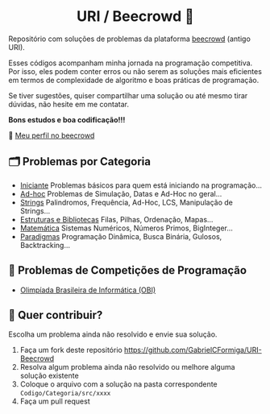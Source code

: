 <h1 align="center">URI / Beecrowd 🐝 </h1>

Repositório com soluções de problemas da plataforma <a href="https://www.beecrowd.com.br/">beecrowd</a> (antigo URI).

Esses códigos acompanham minha jornada na programação competitiva. Por isso, eles podem conter erros ou não serem as soluções mais eficientes em termos de complexidade de algoritmo e boas práticas de programação.

Se tiver sugestões, quiser compartilhar uma solução ou até mesmo tirar dúvidas, não hesite em me contatar. 

<b>Bons estudos e boa codificação!!!</b>


🔗 <a href="https://www.beecrowd.com.br/judge/en/profile/802875"> Meu perfil no beecrowd </a>



## 🗂 Problemas por Categoria

- [Iniciante](https://github.com/GabrielCFormiga/URI-Beecrowd/tree/main/Codigo/1%20-%20Iniciante) Problemas básicos para quem está iniciando na programação...
- [Ad-hoc](https://github.com/GabrielCFormiga/URI-Beecrowd/tree/main/Codigo/2%20-%20Ad-Hoc) Problemas de Simulação, Datas e Ad-Hoc no geral...
- [Strings](https://github.com/GabrielCFormiga/URI-Beecrowd/tree/main/Codigo/3%20-%20Strings) Palindromos, Frequência, Ad-Hoc, LCS, Manipulação de Strings...
- [Estruturas e Bibliotecas](https://github.com/GabrielCFormiga/URI-Beecrowd/tree/main/Codigo/4%20-%20Estruturas%20e%20Bibliotecas) Filas, Pilhas, Ordenação, Mapas...
- [Matemática](https://github.com/GabrielCFormiga/URI-Beecrowd/tree/main/Codigo/5%20-%20Matem%C3%A1tica) Sistemas Numéricos, Números Primos, BigInteger...
- [Paradigmas](https://github.com/GabrielCFormiga/URI-Beecrowd/tree/main/Codigo/6%20-%20Paradigmas) Programação Dinâmica, Busca Binária, Gulosos, Backtracking...

## 🏅 Problemas de Competições de Programação

- [Olimpíada Brasileira de Informática (OBI)](Competicoes/OBI)

## 🤝 Quer contribuir?

Escolha um problema ainda não resolvido e envie sua solução.

1. Faça um fork deste repositório <https://github.com/GabrielCFormiga/URI-Beecrowd>
2. Resolva algum problema ainda não resolvido ou melhore alguma solução existente
3. Coloque o arquivo com a solução na pasta correspondente `Codigo/Categoria/src/xxxx`
4. Faça um pull request
